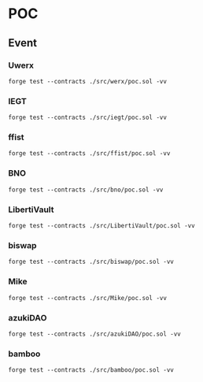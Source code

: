 # POC

## Event

### Uwerx

```shell
forge test --contracts ./src/werx/poc.sol -vv
```

### IEGT

```shell
forge test --contracts ./src/iegt/poc.sol -vv
```

### ffist

```shell
forge test --contracts ./src/ffist/poc.sol -vv
```

### BNO

```shell
forge test --contracts ./src/bno/poc.sol -vv
```

### LibertiVault

```shell
forge test --contracts ./src/LibertiVault/poc.sol -vv
```

### biswap

```shell
forge test --contracts ./src/biswap/poc.sol -vv
```

### Mike

```shell
forge test --contracts ./src/Mike/poc.sol -vv
```

### azukiDAO

```shell
forge test --contracts ./src/azukiDAO/poc.sol -vv
```

### bamboo

```shell
forge test --contracts ./src/bamboo/poc.sol -vv
```
